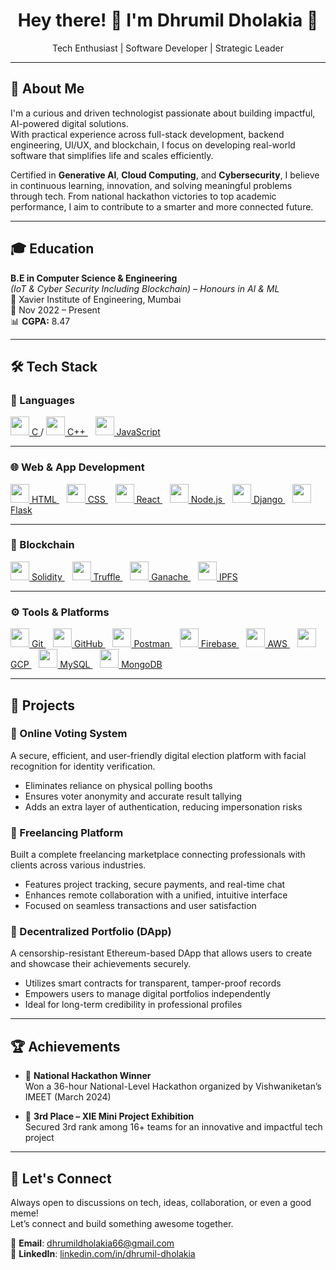 <h1 align="center">Hey there! 👋 I'm Dhrumil Dholakia 🚀</h1>
<p align="center">Tech Enthusiast | Software Developer | Strategic Leader</p>

---

## 💼 About Me

I'm a curious and driven technologist passionate about building impactful, AI-powered digital solutions.  
With practical experience across full-stack development, backend engineering, UI/UX, and blockchain, I focus on developing real-world software that simplifies life and scales efficiently.

Certified in **Generative AI**, **Cloud Computing**, and **Cybersecurity**, I believe in continuous learning, innovation, and solving meaningful problems through tech. From national hackathon victories to top academic performance, I aim to contribute to a smarter and more connected future.

---

## 🎓 Education

**B.E in Computer Science & Engineering**  
*(IoT & Cyber Security Including Blockchain) – Honours in AI & ML*  
📍 Xavier Institute of Engineering, Mumbai  
📅 Nov 2022 – Present  
📊 **CGPA:** 8.47  

---

## 🛠 Tech Stack

### 🔹 Languages  
<a href="https://isocpp.org/" target="_blank">
  <img src="https://cdn.jsdelivr.net/gh/devicons/devicon/icons/c/c-original.svg" width="30"/> C
</a> / 
<a href="https://isocpp.org/" target="_blank">
  <img src="https://cdn.jsdelivr.net/gh/devicons/devicon/icons/cplusplus/cplusplus-original.svg" width="30"/> C++
</a> &nbsp;&nbsp;
<a href="https://developer.mozilla.org/en-US/docs/Web/JavaScript" target="_blank">
  <img src="https://cdn.jsdelivr.net/gh/devicons/devicon/icons/javascript/javascript-original.svg" width="30"/> JavaScript
</a>

---

### 🌐 Web & App Development  
<a href="https://developer.mozilla.org/en-US/docs/Web/HTML" target="_blank">
  <img src="https://cdn.jsdelivr.net/gh/devicons/devicon/icons/html5/html5-original.svg" width="30"/> HTML
</a> &nbsp;&nbsp;
<a href="https://developer.mozilla.org/en-US/docs/Web/CSS" target="_blank">
  <img src="https://cdn.jsdelivr.net/gh/devicons/devicon/icons/css3/css3-original.svg" width="30"/> CSS
</a> &nbsp;&nbsp;
<a href="https://react.dev/" target="_blank">
  <img src="https://cdn.jsdelivr.net/gh/devicons/devicon/icons/react/react-original.svg" width="30"/> React
</a> &nbsp;&nbsp;
<a href="https://nodejs.org/" target="_blank">
  <img src="https://cdn.jsdelivr.net/gh/devicons/devicon/icons/nodejs/nodejs-original.svg" width="30"/> Node.js
</a> &nbsp;&nbsp;
<a href="https://www.djangoproject.com/" target="_blank">
  <img src="https://cdn.jsdelivr.net/gh/devicons/devicon/icons/django/django-plain.svg" width="30"/> Django
</a> &nbsp;&nbsp;
<a href="https://flask.palletsprojects.com/" target="_blank">
  <img src="https://cdn.jsdelivr.net/gh/devicons/devicon/icons/flask/flask-original.svg" width="30"/> Flask
</a>

---

### 🔐 Blockchain  
<a href="https://soliditylang.org/" target="_blank">
  <img src="https://cdn.jsdelivr.net/gh/devicons/devicon/icons/solidity/solidity-original.svg" width="30"/> Solidity
</a> &nbsp;&nbsp;
<a href="https://trufflesuite.com/" target="_blank">
  <img src="https://seeklogo.com/images/T/truffle-logo-426732CF1E-seeklogo.com.png" width="30"/> Truffle
</a> &nbsp;&nbsp;
<a href="https://trufflesuite.com/ganache/" target="_blank">
  <img src="https://logowik.com/content/uploads/images/ganache-blockchain5516.logowik.com.webp" width="30"/> Ganache
</a> &nbsp;&nbsp;
<a href="https://ipfs.tech/" target="_blank">
  <img src="https://seeklogo.com/images/I/ipfs-logo-447E0F5B0D-seeklogo.com.png" width="30"/> IPFS
</a>

---

### ⚙️ Tools & Platforms  
<a href="https://git-scm.com/" target="_blank">
  <img src="https://cdn.jsdelivr.net/gh/devicons/devicon/icons/git/git-original.svg" width="30"/> Git
</a> &nbsp;&nbsp;
<a href="https://github.com/" target="_blank">
  <img src="https://cdn.jsdelivr.net/gh/devicons/devicon/icons/github/github-original.svg" width="30"/> GitHub
</a> &nbsp;&nbsp;
<a href="https://www.postman.com/" target="_blank">
  <img src="https://www.vectorlogo.zone/logos/getpostman/getpostman-icon.svg" width="30"/> Postman
</a> &nbsp;&nbsp;
<a href="https://firebase.google.com/" target="_blank">
  <img src="https://cdn.jsdelivr.net/gh/devicons/devicon/icons/firebase/firebase-plain.svg" width="30"/> Firebase
</a> &nbsp;&nbsp;
<a href="https://aws.amazon.com/" target="_blank">
  <img src="https://static-00.iconduck.com/assets.00/aws-icon-2048x2048-zx6e47l9.png" width="30"/> AWS
</a> &nbsp;&nbsp;
<a href="https://cloud.google.com/" target="_blank">
  <img src="https://cdn.jsdelivr.net/gh/devicons/devicon/icons/googlecloud/googlecloud-original.svg" width="30"/> GCP
</a> &nbsp;&nbsp;
<a href="https://www.mysql.com/" target="_blank">
  <img src="https://cdn.jsdelivr.net/gh/devicons/devicon/icons/mysql/mysql-original.svg" width="30"/> MySQL
</a> &nbsp;&nbsp;
<a href="https://www.mongodb.com/" target="_blank">
  <img src="https://cdn.jsdelivr.net/gh/devicons/devicon/icons/mongodb/mongodb-original.svg" width="30"/> MongoDB
</a>

---

## 🚀 Projects

### 🔐 Online Voting System
A secure, efficient, and user-friendly digital election platform with facial recognition for identity verification.  
- Eliminates reliance on physical polling booths  
- Ensures voter anonymity and accurate result tallying  
- Adds an extra layer of authentication, reducing impersonation risks  

### 💼 Freelancing Platform
Built a complete freelancing marketplace connecting professionals with clients across various industries.  
- Features project tracking, secure payments, and real-time chat  
- Enhances remote collaboration with a unified, intuitive interface  
- Focused on seamless transactions and user satisfaction  

### 🔗 Decentralized Portfolio (DApp)
A censorship-resistant Ethereum-based DApp that allows users to create and showcase their achievements securely.  
- Utilizes smart contracts for transparent, tamper-proof records  
- Empowers users to manage digital portfolios independently  
- Ideal for long-term credibility in professional profiles  

---

## 🏆 Achievements

- 🥇 **National Hackathon Winner**  
  Won a 36-hour National-Level Hackathon organized by Vishwaniketan’s IMEET (March 2024)

- 🥉 **3rd Place – XIE Mini Project Exhibition**  
  Secured 3rd rank among 16+ teams for an innovative and impactful tech project

---

## 🤝 Let's Connect

Always open to discussions on tech, ideas, collaboration, or even a good meme!  
Let’s connect and build something awesome together.

📧 **Email**: dhrumildholakia66@gmail.com  
🔗 **LinkedIn**: [linkedin.com/in/dhrumil-dholakia](https://www.linkedin.com/in/dhrumil-dholakia)
